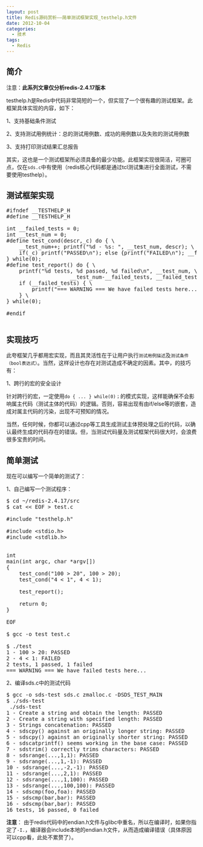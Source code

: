 ```yaml
--- 
layout: post
title: Redis源码赏析——简单测试框架实现_testhelp.h文件
date: 2012-10-04
categories:
  - 技术
tags:
  - Redis
---
```

## 简介

注意：**此系列文章仅分析redis-2.4.17版本**

testhelp.h是Redis中代码非常简短的一个，但实现了一个很有趣的测试框架。此框架具体实现的内容，如下：

1、支持基础条件测试

2、支持测试用例统计：总的测试用例数、成功的用例数以及失败的测试用例数

3、支持打印测试结果汇总报告

其实，这也是一个测试框架所必须具备的最少功能。此框架实现很简洁，可圈可点，仅在`sds.c`中有使用（redis核心代码都是通过tcl测试集进行全面测试，不需要使用testhelp）。


## 测试框架实现

<pre class="prettyprint linenums">
#ifndef __TESTHELP_H
#define __TESTHELP_H

int __failed_tests = 0;
int __test_num = 0;
#define test_cond(descr,_c) do { \
    __test_num++; printf("%d - %s: ", __test_num, descr); \
    if(_c) printf("PASSED\n"); else {printf("FAILED\n"); __failed_tests++;} \
} while(0);
#define test_report() do { \
    printf("%d tests, %d passed, %d failed\n", __test_num, \
                    __test_num-__failed_tests, __failed_tests); \
    if (__failed_tests) { \
        printf("=== WARNING === We have failed tests here...\n"); \
    } \
} while(0);

#endif

</pre>


## 实现技巧

此夸框架几乎都用宏实现，而且其灵活性在于让用户执行`测试用例描述`及`测试条件（bool表达式）`。当然，这样设计也存在对测试造成不确定的因素。其中，的技巧有：

1、跨行的宏的安全设计

针对跨行的宏，一定使用`do { ... } while(0)；`的模式实现，这样能确保不会影响属主代码（测试主体的代码）的逻辑。否则，容易出现有由if/else等的嵌套，造成对属主代码的污染，出现不可预知的情况。

当然，任何时候，你都可以通过cpp等工具生成测试主体预处理之后的代码，以确认最终生成的代码存在的错误。但，当测试代码量及测试框架代码很大时，会浪费很多宝贵的时间。


## 简单测试

现在可以编写一个简单的测试了：

1、自己编写一个测试程序：

<pre class="prettyprint linenums">
$ cd ~/redis-2.4.17/src
$ cat << EOF > test.c

#include "testhelp.h"

#include &lt;stdio.h&gt;
#include &lt;stdlib.h&gt;


int
main(int argc, char *argv[])
{
    test_cond("100 > 20", 100 > 20);
    test_cond("4 < 1", 4 < 1);

    test_report();

    return 0;
}

EOF

$ gcc -o test test.c 

$ ./test
1 - 100 > 20: PASSED
2 - 4 < 1: FAILED
2 tests, 1 passed, 1 failed
=== WARNING === We have failed tests here...
</pre>

2、编译sds.c中的测试代码

<pre class="prettyprint linenums">
$ gcc -o sds-test sds.c zmalloc.c -DSDS_TEST_MAIN
$ ./sds-test
 ./sds-test
1 - Create a string and obtain the length: PASSED
2 - Create a string with specified length: PASSED
3 - Strings concatenation: PASSED
4 - sdscpy() against an originally longer string: PASSED
5 - sdscpy() against an originally shorter string: PASSED
6 - sdscatprintf() seems working in the base case: PASSED
7 - sdstrim() correctly trims characters: PASSED
8 - sdsrange(...,1,1): PASSED
9 - sdsrange(...,1,-1): PASSED
10 - sdsrange(...,-2,-1): PASSED
11 - sdsrange(...,2,1): PASSED
12 - sdsrange(...,1,100): PASSED
13 - sdsrange(...,100,100): PASSED
14 - sdscmp(foo,foa): PASSED
15 - sdscmp(bar,bar): PASSED
16 - sdscmp(bar,bar): PASSED
16 tests, 16 passed, 0 failed
</pre>

**注意**： 由于redis代码中的endian.h文件与glibc中重名，所以在编译时，如果你指定了`-I.`，编译器会include本地的endian.h文件，从而造成编译错误（具体原因可以cpp看，此处不累赘了）。

